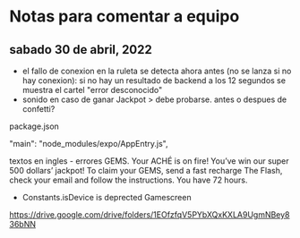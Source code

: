 # Notas para comentar a equipo

## sabado 30 de abril, 2022

- el fallo de conexion en la ruleta se detecta ahora antes (no se lanza si no hay conexion): si no hay un resultado de backend a los 12 segundos se muestra el cartel "error desconocido"
- sonido en caso de ganar Jackpot > debe probarse. antes o despues de confetti?

package.json

"main": "node_modules/expo/AppEntry.js",

textos en ingles - errores
GEMS. Your ACHÉ is on fire! You’ve win our super 500 dollars’ jackpot! To claim your GEMS, send a fast recharge The Flash, check your email and follow the instructions. You have 72 hours.

- Constants.isDevice is deprected Gamescreen

https://drive.google.com/drive/folders/1EOfzfqV5PYbXQxKXLA9UgmNBey836bNN
